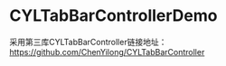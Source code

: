# CYLTabBarControllerDemo
采用第三库CYLTabBarController链接地址： https://github.com/ChenYilong/CYLTabBarController
